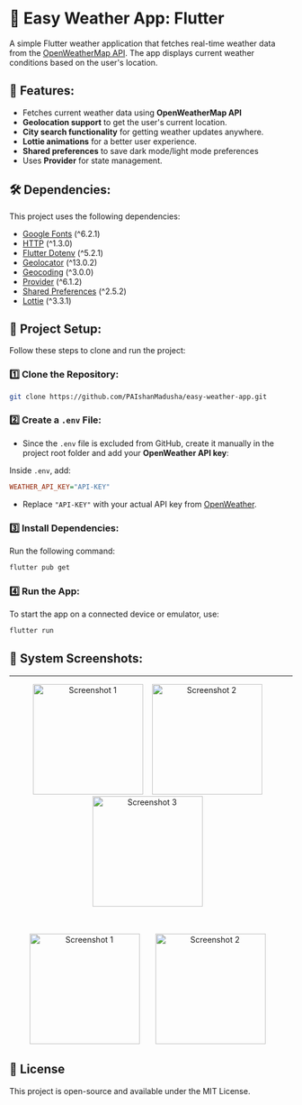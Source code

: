 # 📌 Easy Weather App: Flutter

A simple Flutter weather application that fetches real-time weather data from the [OpenWeatherMap API](https://openweathermap.org/current). The app displays current weather conditions based on the user's location.

## 🚀 Features:
- Fetches current weather data using **OpenWeatherMap API**
- **Geolocation support** to get the user's current location.
- **City search functionality** for getting weather updates anywhere.
- **Lottie animations** for a better user experience.
- **Shared preferences** to save dark mode/light mode preferences
- Uses **Provider** for state management.

## 🛠 Dependencies:
This project uses the following dependencies:
- [Google Fonts](https://pub.dev/packages/google_fonts) (^6.2.1)
- [HTTP](https://pub.dev/packages/http) (^1.3.0)
- [Flutter Dotenv](https://pub.dev/packages/flutter_dotenv) (^5.2.1)
- [Geolocator](https://pub.dev/packages/geolocator) (^13.0.2)
- [Geocoding](https://pub.dev/packages/geocoding) (^3.0.0)
- [Provider](https://pub.dev/packages/provider) (^6.1.2)
- [Shared Preferences](https://pub.dev/packages/shared_preferences) (^2.5.2)
- [Lottie](https://pub.dev/packages/lottie) (^3.3.1)

## 📂 Project Setup:
Follow these steps to clone and run the project:

### 1️⃣ Clone the Repository:
```bash
git clone https://github.com/PAIshanMadusha/easy-weather-app.git
```

### 2️⃣ Create a `.env` File:
- Since the `.env` file is excluded from GitHub, create it manually in the project root folder and add your **OpenWeather API key**:

Inside `.env`, add:
```ini
WEATHER_API_KEY="API-KEY"
```
- Replace `"API-KEY"` with your actual API key from [OpenWeather](https://home.openweathermap.org/api_keys).

### 3️⃣ Install Dependencies:
Run the following command:
```bash
flutter pub get
```

### 4️⃣ Run the App:
To start the app on a connected device or emulator, use:
```bash
flutter run
```

## 📸 System Screenshots:
---
<p align="center">
  <img src="https://github.com/user-attachments/assets/bc226d20-2ae2-4d43-82ab-f3bea1e5cb86" alt="Screenshot 1" width="196">&nbsp;&nbsp;&nbsp;
  <img src="https://github.com/user-attachments/assets/b5214c4d-5b2d-4504-a295-f5acdab2779a" alt="Screenshot 2" width="196">&nbsp;&nbsp;&nbsp;
  <img src="https://github.com/user-attachments/assets/ad69c69c-453c-4437-9130-92efc6a19ac2" alt="Screenshot 3" width="196">&nbsp;&nbsp;&nbsp;
</p><br>
<p align="center">
  <img src="https://github.com/user-attachments/assets/34b644ec-adef-440c-a140-1fb7da1d1fc1" alt="Screenshot 1" width="196">&nbsp;&nbsp;&nbsp;&nbsp;&nbsp;&nbsp;
  <img src="https://github.com/user-attachments/assets/92298b40-375f-404c-83a4-0438513ba14b" alt="Screenshot 2" width="196">&nbsp;&nbsp;&nbsp;
</p>

## 📜 License
This project is open-source and available under the MIT License.
